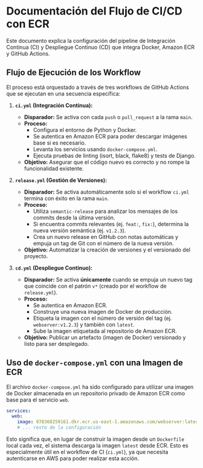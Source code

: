 # Documentación del Flujo de CI/CD con ECR

Este documento explica la configuración del pipeline de Integración Continua (CI) y Despliegue Continuo (CD) que integra Docker, Amazon ECR y GitHub Actions.

## Flujo de Ejecución de los Workflow

El proceso está orquestado a través de tres workflows de GitHub Actions que se ejecutan en una secuencia específica:

1.  **`ci.yml` (Integración Continua):**
    *   **Disparador:** Se activa con cada `push` o `pull_request` a la rama `main`.
    *   **Proceso:**
        *   Configura el entorno de Python y Docker.
        *   Se autentica en Amazon ECR para poder descargar imágenes base si es necesario.
        *   Levanta los servicios usando `docker-compose.yml`.
        *   Ejecuta pruebas de linting (isort, black, flake8) y tests de Django.
    *   **Objetivo:** Asegurar que el código nuevo es correcto y no rompe la funcionalidad existente.

2.  **`release.yml` (Gestión de Versiones):**
    *   **Disparador:** Se activa automáticamente solo si el workflow `ci.yml` termina con éxito en la rama `main`.
    *   **Proceso:**
        *   Utiliza `semantic-release` para analizar los mensajes de los commits desde la última versión.
        *   Si encuentra commits relevantes (ej. `feat:`, `fix:`), determina la nueva versión semántica (ej. `v1.2.3`).
        *   Crea un nuevo release en GitHub con notas automáticas y empuja un tag de Git con el número de la nueva versión.
    *   **Objetivo:** Automatizar la creación de versiones y el versionado del proyecto.

3.  **`cd.yml` (Despliegue Continuo):**
    *   **Disparador:** Se activa **únicamente** cuando se empuja un nuevo tag que coincide con el patrón `v*` (creado por el workflow de `release.yml`).
    *   **Proceso:**
        *   Se autentica en Amazon ECR.
        *   Construye una nueva imagen de Docker de producción.
        *   Etiqueta la imagen con el número de versión del tag (ej. `webserver:v1.2.3`) y también con `latest`.
        *   Sube la imagen etiquetada al repositorio de Amazon ECR.
    *   **Objetivo:** Publicar un artefacto (imagen de Docker) versionado y listo para ser desplegado.

## Uso de `docker-compose.yml` con una Imagen de ECR

El archivo `docker-compose.yml` ha sido configurado para utilizar una imagen de Docker almacenada en un repositorio privado de Amazon ECR como base para el servicio `web`.

```yaml
services:
  web:
    image: 978368259161.dkr.ecr.us-east-1.amazonaws.com/webserver:latest
    # ... resto de la configuración
```

Esto significa que, en lugar de construir la imagen desde un `Dockerfile` local cada vez, el sistema descarga la imagen `latest` desde ECR. Esto es especialmente útil en el workflow de CI (`ci.yml`), ya que necesita autenticarse en AWS para poder realizar esta acción.
